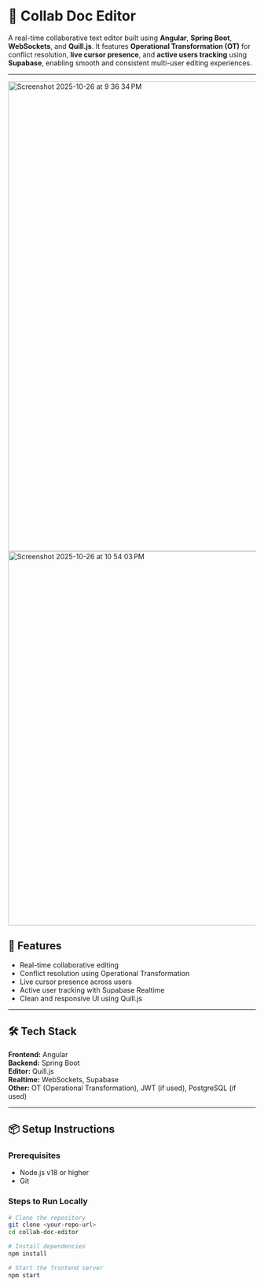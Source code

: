 # 📄 Collab Doc Editor

A real-time collaborative text editor built using **Angular**, **Spring Boot**, **WebSockets**, and **Quill.js**. It features **Operational Transformation (OT)** for conflict resolution, **live cursor presence**, and **active users tracking** using **Supabase**, enabling smooth and consistent multi-user editing experiences.

---
<img width="1470" height="956" alt="Screenshot 2025-10-26 at 9 36 34 PM" src="https://github.com/user-attachments/assets/1a4a98a1-5eff-436e-9f00-f6002cb88f5c" />



<img width="713" height="761" alt="Screenshot 2025-10-26 at 10 54 03 PM" src="https://github.com/user-attachments/assets/23eb2cbd-9f60-47ff-93b3-0a4dbb30a3be" />

## 🚀 Features

- Real-time collaborative editing
- Conflict resolution using Operational Transformation
- Live cursor presence across users
- Active user tracking with Supabase Realtime
- Clean and responsive UI using Quill.js

---

## 🛠️ Tech Stack

**Frontend:** Angular  
**Backend:** Spring Boot  
**Editor:** Quill.js  
**Realtime:** WebSockets, Supabase  
**Other:** OT (Operational Transformation), JWT (if used), PostgreSQL (if used)

---

## 📦 Setup Instructions

### Prerequisites
- Node.js v18 or higher
- Git

### Steps to Run Locally

```bash
# Clone the repository
git clone <your-repo-url>
cd collab-doc-editor

# Install dependencies
npm install

# Start the frontend server
npm start
